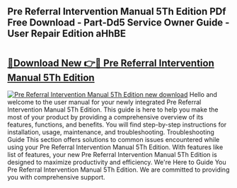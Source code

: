 ## Pre Referral Intervention Manual 5Th Edition PDf Free Download - Part-Dd5 Service Owner Guide - User Repair Edition aHhBE

# <h2><a href="http://bc13149.oget.top/?id=Pre+Referral+Intervention+Manual+5Th+Edition">🔗Download New 👉🔴 Pre Referral Intervention Manual 5Th Edition</a></h2>

[![Pre Referral Intervention Manual 5Th Edition new download](https://i.imgur.com/5g1atiW.png)](http://bc13149.oget.top/?id=Pre+Referral+Intervention+Manual+5Th+Edition)
Hello and welcome to the user manual for your newly integrated Pre Referral Intervention Manual 5Th Edition. This guide is here to help you make the most of your product by providing a comprehensive overview of its features, functions, and benefits. You will find step-by-step instructions for installation, usage, maintenance, and troubleshooting. Troubleshooting Guide This section offers solutions to common issues encountered while using your Pre Referral Intervention Manual 5Th Edition. With features like list of features, your new Pre Referral Intervention Manual 5Th Edition is designed to maximize productivity and efficiency. We're Here to Guide You Pre Referral Intervention Manual 5Th Edition. We are committed to providing you with comprehensive support.
